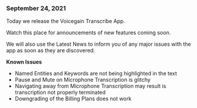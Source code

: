 ### September 24, 2021


Today we release the Voicegain Transcribe App. 

Watch this place for announcements of new features coming soon.

We will also use the Latest News to inform you of any major issues with the app as soon as they are discovered.

**Known Issues**

* Named Entities and Keywords are not being highlighted in the text
* Pause and Mute on Microphone Transcription is glitchy
* Navigating away from Microphone Transcription may result is transcription not properly terminated
* Downgrading of the Billing Plans does not work
























 













































